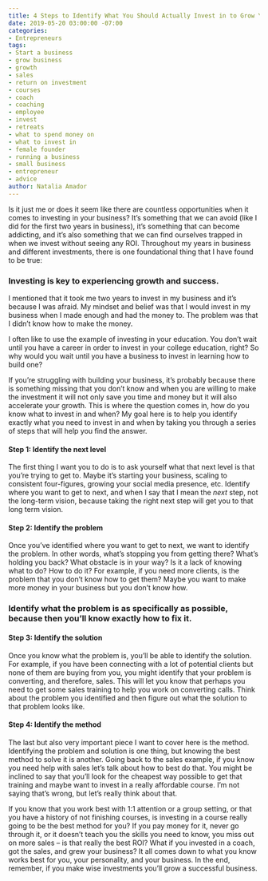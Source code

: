 ```yaml
---
title: 4 Steps to Identify What You Should Actually Invest in to Grow Your Biz
date: 2019-05-20 03:00:00 -07:00
categories:
- Entrepreneurs
tags:
- Start a business
- grow business
- growth
- sales
- return on investment
- courses
- coach
- coaching
- employee
- invest
- retreats
- what to spend money on
- what to invest in
- female founder
- running a business
- small business
- entrepreneur
- advice
author: Natalia Amador
---
```


Is it just me or does it seem like there are countless opportunities when it comes to investing in your business? It’s something that we can avoid (like I did for the first two years in business), it’s something that can become addicting, and it’s also something that we can find ourselves trapped in when we invest without seeing any ROI. Throughout my years in business and different investments, there is one foundational thing that I have found to be true: 

### Investing is key to experiencing growth and success.

I mentioned that it took me two years to invest in my business and it’s because I was afraid. My mindset and belief was that I would invest in my business when I made enough and had the money to. The problem was that I didn’t know how to make the money.

I often like to use the example of investing in your education. You don’t wait until you have a career in order to invest in your college education, right? So why would you wait until you have a business to invest in learning how to build one?

If you’re struggling with building your business, it’s probably because there is something missing that you don’t know and when you are willing to make the investment it will not only save you time and money but it will also accelerate your growth. This is where the question comes in, how do you know what to invest in and when? My goal here is to help you identify exactly what you need to invest in and when by taking you through a series of steps that will help you find the answer.

#### Step 1: Identify the next level

The first thing I want you to do is to ask yourself what that next level is that you’re trying to get to. Maybe it’s starting your business, scaling to consistent four-figures, growing your social media presence, etc. Identify where you want to get to next, and when I say that I mean the _next_ step, not the long-term vision, because taking the right next step will get you to that long term vision.

#### Step 2: Identify the problem

Once you’ve identified where you want to get to next, we want to identify the problem. In other words, what’s stopping you from getting there? What’s holding you back? What obstacle is in your way? Is it a lack of knowing what to do? How to do it? For example, if you need more clients, is the problem that you don’t know how to get them? Maybe you want to make more money in your business but you don’t know how. 

### Identify what the problem is as specifically as possible, because then you’ll know exactly how to fix it.

#### Step 3: Identify the solution

Once you know what the problem is, you’ll be able to identify the solution. For example, if you have been connecting with a lot of potential clients but none of them are buying from you, you might identify that your problem is converting, and therefore, sales. This will let you know that perhaps you need to get some sales training to help you work on converting calls. Think about the problem you identified and then figure out what the solution to that problem looks like.

#### Step 4: Identify the method

The last but also very important piece I want to cover here is the method. Identifying the problem and solution is one thing, but knowing the best method to solve it is another. Going back to the sales example, if you know you need help with sales let’s talk about how to best do that. You might be inclined to say that you’ll look for the cheapest way possible to get that training and maybe want to invest in a really affordable course. I’m not saying that’s wrong, but let’s really think about that. 

If you know that you work best with 1:1 attention or a group setting, or that you have a history of not finishing courses, is investing in a course really going to be the best method for you? If you pay money for it, never go through it, or it doesn’t teach you the skills you need to know, you miss out on more sales – is that really the best ROI? What if you invested in a coach, got the sales, and grew your business? It all comes down to what you know works best for you, your personality, and your business. In the end, remember, if you make wise investments you’ll grow a successful business.